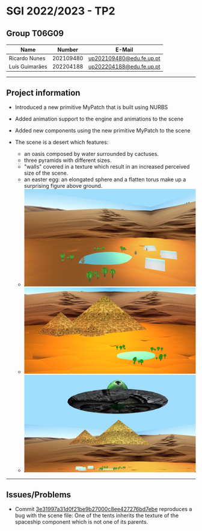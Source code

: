 # SGI 2022/2023 - TP2

## Group T06G09
| Name             | Number    | E-Mail                    |
| ---------------- | --------- | ------------------------- |
| Ricardo Nunes    | 202109480 | up202109480@edu.fe.up.pt  |
| Luís Guimarães   | 202204188 | up202204188@edu.fe.up.pt  |

----
## Project information

- Introduced a new primitive MyPatch that is built using NURBS
- Added animation support to the engine and animations to the scene
- Added new components using the new primitive MyPatch to the scene

- The scene is a desert which features: 
  - an oasis composed by water surrounded by cactuses.
  - three pyramids with different sizes.
  - "walls" covered in a texture which result in an increased perceived size of the scene.
  - an easter egg: an elongated sphere and a flatten torus make up a surprising figure above ground.
  - ![screenshot_1](screenshots/1.png)
  - ![screenshot_2](screenshots/2.png)
  - ![screenshot_2](screenshots/3.png)

----
## Issues/Problems

- Commit [3e31997a31d0f21be9b27000c8ee427276bd7ebe](https://git.fe.up.pt/sgi-meic/sgi-2022-2023/t06/sgi-t06-g09/-/commit/3e31997a31d0f21be9b27000c8ee427276bd7ebe) reproduces a bug with the scene file: One of the tents inherits the texture of the spaceship component which is not one of its parents.